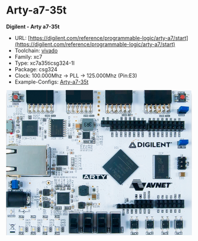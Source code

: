 # Arty-a7-35t
**Digilent - Arty a7-35t**

* URL: [https://digilent.com/reference/programmable-logic/arty-a7/start](https://digilent.com/reference/programmable-logic/arty-a7/start)
* Toolchain: [vivado](../../generator/toolchains/vivado/README.md)
* Family: xc7
* Type: xc7a35ticsg324-1l
* Package: csg324
* Clock: 100.000Mhz -> PLL -> 125.000Mhz (Pin:E3)
* Example-Configs: [Arty-a7-35t](../../configs/Arty-a7-35t)

![board.png](board.png)

